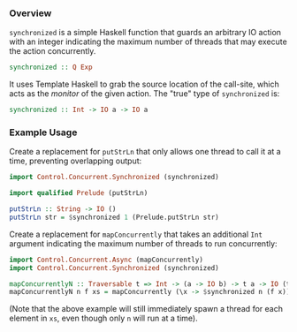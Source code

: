 ### Overview

`synchronized` is a simple Haskell function that guards an arbitrary IO action with an integer indicating the maximum number of threads that may execute the action concurrently.

```haskell
synchronized :: Q Exp
```

It uses Template Haskell to grab the source location of the call-site, which acts as the _monitor_ of the given action. The "true" type of `synchronized` is:

```haskell
synchronized :: Int -> IO a -> IO a
```

### Example Usage

Create a replacement for `putStrLn` that only allows one thread to call it at a time, preventing overlapping output:

```haskell
import Control.Concurrent.Synchronized (synchronized)

import qualified Prelude (putStrLn)

putStrLn :: String -> IO ()
putStrLn str = $synchronized 1 (Prelude.putStrLn str)
```

Create a replacement for `mapConcurrently` that takes an additional `Int` argument indicating the maximum number of threads to run concurrently:

```haskell
import Control.Concurrent.Async (mapConcurrently)
import Control.Concurrent.Synchronized (synchronized)

mapConcurrentlyN :: Traversable t => Int -> (a -> IO b) -> t a -> IO (t b)
mapConcurrentlyN n f xs = mapConcurrently (\x -> $synchronized n (f x)) xs
```

(Note that the above example will still immediately spawn a thread for each element in `xs`, even though only `n` will run at a time).
